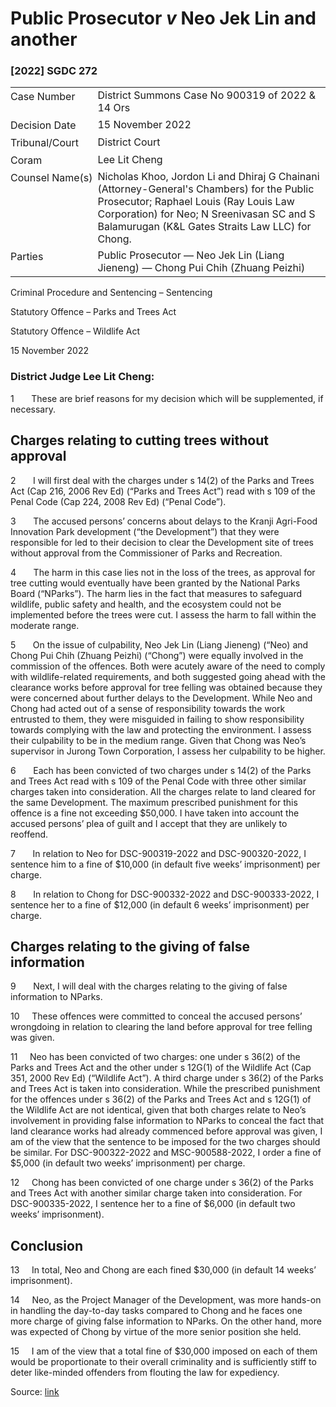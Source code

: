 <style>.footnotes::before { content: "Footnotes:"; }</style>
# Public Prosecutor _v_ Neo Jek Lin and another  

### \[2022\] SGDC 272

<table id="info-table"><tbody><tr class="info-row"><td class="txt-label" style="padding: 4px 0px; white-space: nowrap" valign="top">Case Number</td><td class="txt-body">District Summons Case No 900319 of 2022 &amp; 14 Ors</td></tr><tr class="info-row"><td class="txt-label" style="padding: 4px 0px; white-space: nowrap" valign="top">Decision Date</td><td class="txt-body">15 November 2022</td></tr><tr class="info-row"><td class="txt-label" style="padding: 4px 0px; white-space: nowrap" valign="top">Tribunal/Court</td><td class="txt-body">District Court</td></tr><tr class="info-row"><td class="txt-label" style="padding: 4px 0px; white-space: nowrap" valign="top">Coram</td><td class="txt-body">Lee Lit Cheng</td></tr><tr class="info-row"><td class="txt-label" style="padding: 4px 0px; white-space: nowrap" valign="top">Counsel Name(s)</td><td class="txt-body">Nicholas Khoo, Jordon Li and Dhiraj G Chainani (Attorney-General's Chambers) for the Public Prosecutor; Raphael Louis (Ray Louis Law Corporation) for Neo; N Sreenivasan SC and S Balamurugan (K&amp;L Gates Straits Law LLC) for Chong.</td></tr><tr class="info-row"><td class="txt-label" style="padding: 4px 0px; white-space: nowrap" valign="top">Parties</td><td class="txt-body">Public Prosecutor — Neo Jek Lin (Liang Jieneng) — Chong Pui Chih (Zhuang Peizhi)</td></tr></tbody></table>

Criminal Procedure and Sentencing – Sentencing

Statutory Offence – Parks and Trees Act

Statutory Offence – Wildlife Act

15 November 2022

### District Judge Lee Lit Cheng:

1       These are brief reasons for my decision which will be supplemented, if necessary.

## Charges relating to cutting trees without approval

2       I will first deal with the charges under s 14(2) of the Parks and Trees Act (Cap 216, 2006 Rev Ed) (“Parks and Trees Act”) read with s 109 of the Penal Code (Cap 224, 2008 Rev Ed) (“Penal Code”).

3       The accused persons’ concerns about delays to the Kranji Agri-Food Innovation Park development (“the Development”) that they were responsible for led to their decision to clear the Development site of trees without approval from the Commissioner of Parks and Recreation.

4       The harm in this case lies not in the loss of the trees, as approval for tree cutting would eventually have been granted by the National Parks Board (“NParks”). The harm lies in the fact that measures to safeguard wildlife, public safety and health, and the ecosystem could not be implemented before the trees were cut. I assess the harm to fall within the moderate range.

5       On the issue of culpability, Neo Jek Lin (Liang Jieneng) (“Neo) and Chong Pui Chih (Zhuang Peizhi) (“Chong”) were equally involved in the commission of the offences. Both were acutely aware of the need to comply with wildlife-related requirements, and both suggested going ahead with the clearance works before approval for tree felling was obtained because they were concerned about further delays to the Development. While Neo and Chong had acted out of a sense of responsibility towards the work entrusted to them, they were misguided in failing to show responsibility towards complying with the law and protecting the environment. I assess their culpability to be in the medium range. Given that Chong was Neo’s supervisor in Jurong Town Corporation, I assess her culpability to be higher.

6       Each has been convicted of two charges under s 14(2) of the Parks and Trees Act read with s 109 of the Penal Code with three other similar charges taken into consideration. All the charges relate to land cleared for the same Development. The maximum prescribed punishment for this offence is a fine not exceeding $50,000. I have taken into account the accused persons’ plea of guilt and I accept that they are unlikely to reoffend.

7       In relation to Neo for DSC-900319-2022 and DSC-900320-2022, I sentence him to a fine of $10,000 (in default five weeks’ imprisonment) per charge.

8       In relation to Chong for DSC-900332-2022 and DSC-900333-2022, I sentence her to a fine of $12,000 (in default 6 weeks’ imprisonment) per charge.

## Charges relating to the giving of false information

9       Next, I will deal with the charges relating to the giving of false information to NParks.

10     These offences were committed to conceal the accused persons’ wrongdoing in relation to clearing the land before approval for tree felling was given.

11     Neo has been convicted of two charges: one under s 36(2) of the Parks and Trees Act and the other under s 12G(1) of the Wildlife Act (Cap 351, 2000 Rev Ed) (“Wildlife Act”). A third charge under s 36(2) of the Parks and Trees Act is taken into consideration. While the prescribed punishment for the offences under s 36(2) of the Parks and Trees Act and s 12G(1) of the Wildlife Act are not identical, given that both charges relate to Neo’s involvement in providing false information to NParks to conceal the fact that land clearance works had already commenced before approval was given, I am of the view that the sentence to be imposed for the two charges should be similar. For DSC-900322-2022 and MSC-900588-2022, I order a fine of $5,000 (in default two weeks’ imprisonment) per charge.

12     Chong has been convicted of one charge under s 36(2) of the Parks and Trees Act with another similar charge taken into consideration. For DSC-900335-2022, I sentence her to a fine of $6,000 (in default two weeks’ imprisonment).

## Conclusion

13     In total, Neo and Chong are each fined $30,000 (in default 14 weeks’ imprisonment).

14     Neo, as the Project Manager of the Development, was more hands-on in handling the day-to-day tasks compared to Chong and he faces one more charge of giving false information to NParks. On the other hand, more was expected of Chong by virtue of the more senior position she held.

15     I am of the view that a total fine of $30,000 imposed on each of them would be proportionate to their overall criminality and is sufficiently stiff to deter like-minded offenders from flouting the law for expediency.


Source: [link](https://www.lawnet.sg:443/lawnet/web/lawnet/free-resources?p_p_id=freeresources_WAR_lawnet3baseportlet&p_p_lifecycle=1&p_p_state=normal&p_p_mode=view&_freeresources_WAR_lawnet3baseportlet_action=openContentPage&_freeresources_WAR_lawnet3baseportlet_docId=%2FJudgment%2F28988-SSP.xml)